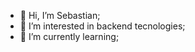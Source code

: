 - 👋 Hi, I’m Sebastian;
- 👀 I’m interested in backend tecnologies;
- 🌱 I’m currently learning;
<!---
MateCosido/MateCosido is a ✨ special ✨ repository because its `README.md` (this file) appears on your GitHub profile.
You can click the Preview link to take a look at your changes.
--->
